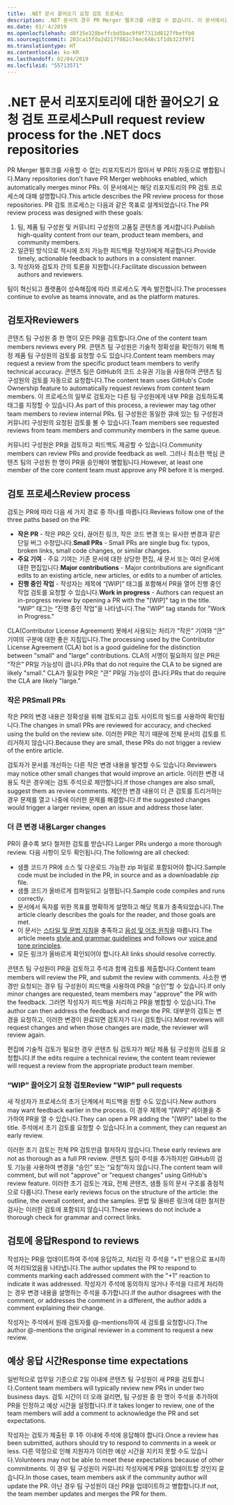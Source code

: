 ```yaml
---
title: .NET 문서 끌어오기 요청 검토 프로세스
description: .NET 문서의 경우 PR Merger 웹후크를 사용할 수 없습니다. 이 문서에서는 해당 리포지토리의 PR 프로세스에 대해 설명합니다.
ms.date: 01/-4/2019
ms.openlocfilehash: d8f35e328beffcbd5bac9f0f7313d8127fbeffb0
ms.sourcegitcommit: 203ca15fda2d217f082c74ec648c1f1db323f9f1
ms.translationtype: HT
ms.contentlocale: ko-KR
ms.lasthandoff: 02/04/2019
ms.locfileid: "55713571"
---
```

# <a name="pull-request-review-process-for-the-net-docs-repositories"></a><span data-ttu-id="6a593-104">.NET 문서 리포지토리에 대한 끌어오기 요청 검토 프로세스</span><span class="sxs-lookup"><span data-stu-id="6a593-104">Pull request review process for the .NET docs repositories</span></span>

<span data-ttu-id="6a593-105">PR Merger 웹후크를 사용할 수 없는 리포지토리가 많아서 부 PR이 자동으로 병합됩니다.</span><span class="sxs-lookup"><span data-stu-id="6a593-105">Many repositories don't have PR Merger webhooks enabled, which automatically merges minor PRs.</span></span> <span data-ttu-id="6a593-106">이 문서에서는 해당 리포지토리의 PR 검토 프로세스에 대해 설명합니다.</span><span class="sxs-lookup"><span data-stu-id="6a593-106">This article describes the PR review process for those repositories.</span></span> <span data-ttu-id="6a593-107">PR 검토 프로세스는 다음과 같은 목표로 설계되었습니다.</span><span class="sxs-lookup"><span data-stu-id="6a593-107">The PR review process was designed with these goals:</span></span>

1. <span data-ttu-id="6a593-108">팀, 제품 팀 구성원 및 커뮤니티 구성원의 고품질 콘텐츠를 게시합니다.</span><span class="sxs-lookup"><span data-stu-id="6a593-108">Publish high-quality content from our team, product team members, and community members.</span></span>
1. <span data-ttu-id="6a593-109">일관된 방식으로 적시에 조치 가능한 피드백을 작성자에게 제공합니다.</span><span class="sxs-lookup"><span data-stu-id="6a593-109">Provide timely, actionable feedback to authors in a consistent manner.</span></span>
1. <span data-ttu-id="6a593-110">작성자와 검토자 간의 토론을 지원합니다.</span><span class="sxs-lookup"><span data-stu-id="6a593-110">Facilitate discussion between authors and reviewers.</span></span>

<span data-ttu-id="6a593-111">팀이 혁신되고 플랫폼이 성숙해짐에 따라 프로세스도 계속 발전합니다.</span><span class="sxs-lookup"><span data-stu-id="6a593-111">The processes continue to evolve as teams innovate, and as the platform matures.</span></span>

## <a name="reviewers"></a><span data-ttu-id="6a593-112">검토자</span><span class="sxs-lookup"><span data-stu-id="6a593-112">Reviewers</span></span>

<span data-ttu-id="6a593-113">콘텐츠 팀 구성원 중 한 명이 모든 PR을 검토합니다.</span><span class="sxs-lookup"><span data-stu-id="6a593-113">One of the content team members reviews every PR.</span></span> <span data-ttu-id="6a593-114">콘텐츠 팀 구성원은 기술적 정확성을 확인하기 위해 특정 제품 팀 구성원의 검토를 요청할 수도 있습니다.</span><span class="sxs-lookup"><span data-stu-id="6a593-114">Content team members may request a review from the specific product team members to verify technical accuracy.</span></span> <span data-ttu-id="6a593-115">콘텐츠 팀은 GitHub의 코드 소유권 기능을 사용하여 콘텐츠 팀 구성원의 검토를 자동으로 요청합니다.</span><span class="sxs-lookup"><span data-stu-id="6a593-115">The content team uses GitHub's Code Ownership feature to automatically request reviews from content team members.</span></span> <span data-ttu-id="6a593-116">이 프로세스의 일부로 검토자는 다른 팀 구성원에게 내부 PR을 검토하도록 태그를 지정할 수 있습니다.</span><span class="sxs-lookup"><span data-stu-id="6a593-116">As part of this process, a reviewer may tag other team members to review internal PRs.</span></span> <span data-ttu-id="6a593-117">팀 구성원은 동일한 큐에 있는 팀 구성원과 커뮤니티 구성원의 요청된 검토를 볼 수 있습니다.</span><span class="sxs-lookup"><span data-stu-id="6a593-117">Team members see requested reviews from team members and community members in the same queue.</span></span>

<span data-ttu-id="6a593-118">커뮤니티 구성원은 PR을 검토하고 피드백도 제공할 수 있습니다.</span><span class="sxs-lookup"><span data-stu-id="6a593-118">Community members can review PRs and provide feedback as well.</span></span> <span data-ttu-id="6a593-119">그러나 최소한 핵심 콘텐츠 팀의 구성원 한 명이 PR을 승인해야 병합됩니다.</span><span class="sxs-lookup"><span data-stu-id="6a593-119">However, at least one member of the core content team must approve any PR before it is merged.</span></span>

## <a name="review-process"></a><span data-ttu-id="6a593-120">검토 프로세스</span><span class="sxs-lookup"><span data-stu-id="6a593-120">Review process</span></span>

<span data-ttu-id="6a593-121">검토는 PR에 따라 다음 세 가지 경로 중 하나를 따릅니다.</span><span class="sxs-lookup"><span data-stu-id="6a593-121">Reviews follow one of the three paths based on the PR:</span></span>

- <span data-ttu-id="6a593-122">**작은 PR** - 작은 PR은 오타, 끊어진 링크, 작은 코드 변경 또는 유사한 변경과 같은 단일 버그 수정입니다.</span><span class="sxs-lookup"><span data-stu-id="6a593-122">**Small PRs** - Small PRs are single bug fix: typos, broken links, small code changes, or similar changes.</span></span>
- <span data-ttu-id="6a593-123">**주요 기여** - 주요 기여는 기존 문서에 대한 상당한 편집, 새 문서 또는 여러 문서에 대한 편집입니다.</span><span class="sxs-lookup"><span data-stu-id="6a593-123">**Major contributions** - Major contributions are significant edits to an existing article, new articles, or edits to a number of articles.</span></span>
- <span data-ttu-id="6a593-124">**진행 중인 작업** - 작성자는 제목에 “[WIP]” 태그를 포함해서 PR을 열어 진행 중인 작업 검토를 요청할 수 있습니다.</span><span class="sxs-lookup"><span data-stu-id="6a593-124">**Work in progress** - Authors can request an in-progress review by opening a PR with the "[WIP]" tag in the title.</span></span> <span data-ttu-id="6a593-125">“WIP” 태그는 “진행 중인 작업”을 나타냅니다.</span><span class="sxs-lookup"><span data-stu-id="6a593-125">The "WIP" tag stands for "Work in Progress."</span></span> 

<span data-ttu-id="6a593-126">CLA(Contributor License Agreement) 봇에서 사용되는 처리가 “작은” 기여와 “큰” 기여의 구분에 대한 좋은 지침입니다.</span><span class="sxs-lookup"><span data-stu-id="6a593-126">The processing used by the Contributor License Agreement (CLA) bot is a good guideline for the distinction between "small" and "large" contributions.</span></span> <span data-ttu-id="6a593-127">CLA의 서명이 필요하지 않은 PR은 “작은” PR일 가능성이 큽니다.</span><span class="sxs-lookup"><span data-stu-id="6a593-127">PRs that do not require the CLA to be signed are likely "small."</span></span> <span data-ttu-id="6a593-128">CLA가 필요한 PR은 “큰” PR일 가능성이 큽니다.</span><span class="sxs-lookup"><span data-stu-id="6a593-128">PRs that do require the CLA are likely "large."</span></span>

### <a name="small-prs"></a><span data-ttu-id="6a593-129">작은 PR</span><span class="sxs-lookup"><span data-stu-id="6a593-129">Small PRs</span></span>

<span data-ttu-id="6a593-130">작은 PR의 변경 내용은 정확성을 위해 검토되고 검토 사이트의 빌드를 사용하여 확인됩니다.</span><span class="sxs-lookup"><span data-stu-id="6a593-130">The changes in small PRs are reviewed for accuracy, and checked using the build on the review site.</span></span> <span data-ttu-id="6a593-131">이러한 PR은 작기 때문에 전체 문서의 검토를 트리거하지 않습니다.</span><span class="sxs-lookup"><span data-stu-id="6a593-131">Because they are small, these PRs do not trigger a review of the entire article.</span></span> 

<span data-ttu-id="6a593-132">검토자가 문서를 개선하는 다른 작은 변경 내용을 발견할 수도 있습니다.</span><span class="sxs-lookup"><span data-stu-id="6a593-132">Reviewers may notice other small changes that would improve an article.</span></span> <span data-ttu-id="6a593-133">이러한 변경 내용도 작은 경우에는 검토 주석으로 제안합니다.</span><span class="sxs-lookup"><span data-stu-id="6a593-133">If those changes are also small, suggest them as review comments.</span></span> <span data-ttu-id="6a593-134">제안한 변경 내용이 더 큰 검토를 트리거하는 경우 문제를 열고 나중에 이러한 문제를 해결합니다.</span><span class="sxs-lookup"><span data-stu-id="6a593-134">If the suggested changes would trigger a larger review, open an issue and address those later.</span></span> 

### <a name="larger-changes"></a><span data-ttu-id="6a593-135">더 큰 변경 내용</span><span class="sxs-lookup"><span data-stu-id="6a593-135">Larger changes</span></span>

<span data-ttu-id="6a593-136">PR이 클수록 보다 철저한 검토를 받습니다.</span><span class="sxs-lookup"><span data-stu-id="6a593-136">Larger PRs undergo a more thorough review.</span></span> <span data-ttu-id="6a593-137">다음 사항이 모두 확인됩니다.</span><span class="sxs-lookup"><span data-stu-id="6a593-137">The following are all checked:</span></span>

- <span data-ttu-id="6a593-138">샘플 코드가 PR에 소스 및 다운로드 가능한 zip 파일로 포함되어야 합니다.</span><span class="sxs-lookup"><span data-stu-id="6a593-138">Sample code must be included in the PR, in source and as a downloadable zip file.</span></span>
- <span data-ttu-id="6a593-139">샘플 코드가 올바르게 컴파일되고 실행됩니다.</span><span class="sxs-lookup"><span data-stu-id="6a593-139">Sample code compiles and runs correctly.</span></span>
- <span data-ttu-id="6a593-140">문서에서 독자를 위한 목표를 명확하게 설명하고 해당 목표가 충족되었습니다.</span><span class="sxs-lookup"><span data-stu-id="6a593-140">The article clearly describes the goals for the reader, and those goals are met.</span></span>
- <span data-ttu-id="6a593-141">이 문서는 [스타일 및 문법 지침](dotnet-style-guide.md)을 충족하고 [음성 및 어조 원칙](dotnet-voice-tone.md)을 따릅니다.</span><span class="sxs-lookup"><span data-stu-id="6a593-141">The article meets [style and grammar guidelines](dotnet-style-guide.md) and follows our [voice and tone principles](dotnet-voice-tone.md).</span></span>
- <span data-ttu-id="6a593-142">모든 링크가 올바르게 확인되어야 합니다.</span><span class="sxs-lookup"><span data-stu-id="6a593-142">All links should resolve correctly.</span></span>

<span data-ttu-id="6a593-143">콘텐츠 팀 구성원이 PR을 검토하고 주석과 함께 검토를 제출합니다.</span><span class="sxs-lookup"><span data-stu-id="6a593-143">Content team members will review the PR, and submit the review with comments.</span></span> <span data-ttu-id="6a593-144">사소한 변경만 요청되는 경우 팀 구성원이 피드백을 사용하여 PR을 “승인”할 수 있습니다.</span><span class="sxs-lookup"><span data-stu-id="6a593-144">If only minor changes are requested, team members may "approve" the PR with the feedback.</span></span> <span data-ttu-id="6a593-145">그러면 작성자가 피드백을 처리하고 PR을 병합할 수 있습니다.</span><span class="sxs-lookup"><span data-stu-id="6a593-145">The author can then address the feedback and merge the PR.</span></span> <span data-ttu-id="6a593-146">대부분의 검토는 변경을 요청하고, 이러한 변경이 완료되면 검토자가 다시 검토합니다.</span><span class="sxs-lookup"><span data-stu-id="6a593-146">Most reviews will request changes and when those changes are made, the reviewer will review again.</span></span>

<span data-ttu-id="6a593-147">편집에 기술적 검토가 필요한 경우 콘텐츠 팀 검토자가 해당 제품 팀 구성원의 검토를 요청합니다.</span><span class="sxs-lookup"><span data-stu-id="6a593-147">If the edits require a technical review, the content team reviewer will request a review from the appropriate product team member.</span></span>

### <a name="review-wip-pull-requests"></a><span data-ttu-id="6a593-148">“WIP” 끌어오기 요청 검토</span><span class="sxs-lookup"><span data-stu-id="6a593-148">Review "WIP" pull requests</span></span>

<span data-ttu-id="6a593-149">새 작성자가 프로세스의 초기 단계에서 피드백을 원할 수도 있습니다.</span><span class="sxs-lookup"><span data-stu-id="6a593-149">New authors may want feedback earlier in the process.</span></span> <span data-ttu-id="6a593-150">이 경우 제목에 “[WIP]” 레이블을 추가하여 PR을 열 수 있습니다.</span><span class="sxs-lookup"><span data-stu-id="6a593-150">They can open a PR adding the "[WIP]" label to the title.</span></span> <span data-ttu-id="6a593-151">주석에서 초기 검토를 요청할 수 있습니다.</span><span class="sxs-lookup"><span data-stu-id="6a593-151">In a comment, they can request an early review.</span></span>

<span data-ttu-id="6a593-152">이러한 초기 검토는 전체 PR 검토만큼 철저하지 않습니다.</span><span class="sxs-lookup"><span data-stu-id="6a593-152">These early reviews are not as thorough as a full PR review.</span></span> <span data-ttu-id="6a593-153">콘텐츠 팀이 주석을 추가하지만 GitHub의 검토 기능을 사용하여 변경을 “승인” 또는 “요청”하지 않습니다.</span><span class="sxs-lookup"><span data-stu-id="6a593-153">The content team will comment, but will not "approve" or "request changes" using GitHub's review feature.</span></span> <span data-ttu-id="6a593-154">이러한 초기 검토는 개요, 전체 콘텐츠, 샘플 등의 문서 구조를 중점적으로 다룹니다.</span><span class="sxs-lookup"><span data-stu-id="6a593-154">These early reviews focus on the structure of the article: the outline, the overall content, and the samples.</span></span> <span data-ttu-id="6a593-155">문법 및 올바른 링크에 대한 철저한 검사는 이러한 검토에 포함되지 않습니다.</span><span class="sxs-lookup"><span data-stu-id="6a593-155">These reviews do not include a thorough check for grammar and correct links.</span></span>

## <a name="respond-to-reviews"></a><span data-ttu-id="6a593-156">검토에 응답</span><span class="sxs-lookup"><span data-stu-id="6a593-156">Respond to reviews</span></span>

<span data-ttu-id="6a593-157">작성자는 PR을 업데이트하여 주석에 응답하고, 처리된 각 주석을 “+1” 반응으로 표시하여 처리되었음을 나타냅니다.</span><span class="sxs-lookup"><span data-stu-id="6a593-157">The author updates the PR to respond to comments marking each addressed comment with the "+1" reaction to indicate it was addressed.</span></span> <span data-ttu-id="6a593-158">작성자가 주석에 동의하지 않거나 주석을 다르게 처리하는 경우 변경 내용을 설명하는 주석을 추가합니다.</span><span class="sxs-lookup"><span data-stu-id="6a593-158">If the author disagrees with the comment, or addresses the comment in a different, the author adds a comment explaining their change.</span></span>

<span data-ttu-id="6a593-159">작성자는 주석에서 원래 검토자를 @-mentions하여 새 검토를 요청합니다.</span><span class="sxs-lookup"><span data-stu-id="6a593-159">The author @-mentions the original reviewer in a comment to request a new review.</span></span> 

## <a name="response-time-expectations"></a><span data-ttu-id="6a593-160">예상 응답 시간</span><span class="sxs-lookup"><span data-stu-id="6a593-160">Response time expectations</span></span>

<span data-ttu-id="6a593-161">일반적으로 업무일 기준으로 2일 이내에 콘텐츠 팀 구성원이 새 PR을 검토합니다.</span><span class="sxs-lookup"><span data-stu-id="6a593-161">Content team members will typically review new PRs in under two business days.</span></span> <span data-ttu-id="6a593-162">검토 시간이 더 오래 걸리면, 팀 구성원 중 한 명이 주석을 추가하여 PR을 인정하고 예상 시간을 설정합니다.</span><span class="sxs-lookup"><span data-stu-id="6a593-162">If it takes longer to review, one of the team members will add a comment to acknowledge the PR and set expectations.</span></span>

<span data-ttu-id="6a593-163">작성자는 검토가 제출된 후 1주 이내에 주석에 응답해야 합니다.</span><span class="sxs-lookup"><span data-stu-id="6a593-163">Once a review has been submitted, authors should try to respond to comments in a week or less.</span></span> <span data-ttu-id="6a593-164">다른 약정으로 인해 지원자가 이러한 예상 시간을 지키지 못할 수도 있습니다.</span><span class="sxs-lookup"><span data-stu-id="6a593-164">Volunteers may not be able to meet these expectations because of other commitments.</span></span> <span data-ttu-id="6a593-165">이 경우 팀 구성원이 커뮤니티 작성자에게 PR을 업데이트할 것인지 묻습니다.</span><span class="sxs-lookup"><span data-stu-id="6a593-165">In those cases, team members ask if the community author will update the PR.</span></span> <span data-ttu-id="6a593-166">아닌 경우 팀 구성원이 대신 PR을 업데이트하고 병합합니다.</span><span class="sxs-lookup"><span data-stu-id="6a593-166">If not, the team member updates and merges the PR for them.</span></span>
